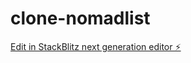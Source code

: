 # clone-nomadlist

[Edit in StackBlitz next generation editor ⚡️](https://stackblitz.com/~/github.com/bibblerbytes/clone-nomadlist)